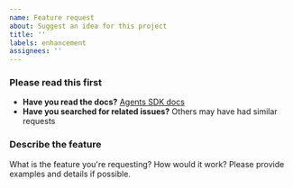 ```yaml
---
name: Feature request
about: Suggest an idea for this project
title: ''
labels: enhancement
assignees: ''
---
```


### Please read this first

- **Have you read the docs?** [Agents SDK docs](https://openai.github.io/openai-agents-js/)
- **Have you searched for related issues?** Others may have had similar requests

### Describe the feature

What is the feature you're requesting? How would it work? Please provide examples and details if possible.
